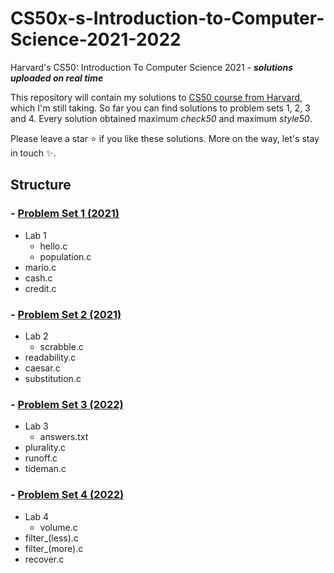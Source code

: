 # CS50x-s-Introduction-to-Computer-Science-2021-2022
Harvard's CS50: Introduction To Computer Science 2021 - _**solutions uploaded on real time**_

This repository will contain my solutions to [CS50 course from Harvard](https://www.edx.org/course/introduction-computer-science-harvardx-cs50x), which I'm still taking.
So far you can find solutions to problem sets 1, 2, 3 and 4. Every solution obtained maximum *check50* and maximum *style50*. 

Please leave a star ⭐️ if you like these solutions. More on the way, let's stay in touch ✨.

## Structure 
### - [Problem Set 1 (2021)](https://cs50.harvard.edu/x/2021/psets/1/)
  - Lab 1
    - hello.c
    - population.c
  - mario.c
  - cash.c
  - credit.c
### - [Problem Set 2 (2021)](https://cs50.harvard.edu/x/2021/psets/2/)
  - Lab 2
    - scrabble.c
  - readability.c
  - caesar.c
  - substitution.c
### - [Problem Set 3 (2022)](https://cs50.harvard.edu/x/2022/psets/3/)
  - Lab 3
    - answers.txt
  - plurality.c
  - runoff.c
  - tideman.c
### - [Problem Set 4 (2022)](https://cs50.harvard.edu/x/2022/psets/4/)
  - Lab 4
    - volume.c
  - filter_(less).c
  - filter_(more).c
  - recover.c
